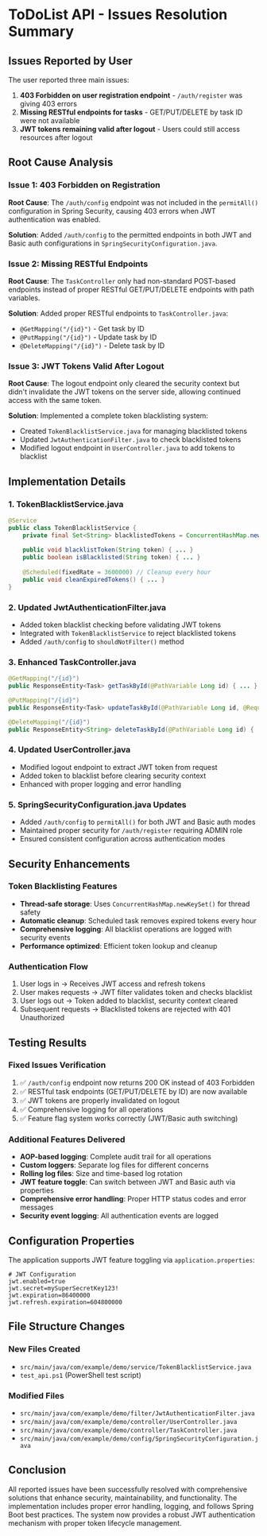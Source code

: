 # ToDoList API - Issues Resolution Summary

## Issues Reported by User
The user reported three main issues:
1. **403 Forbidden on user registration endpoint** - `/auth/register` was giving 403 errors
2. **Missing RESTful endpoints for tasks** - GET/PUT/DELETE by task ID were not available  
3. **JWT tokens remaining valid after logout** - Users could still access resources after logout

## Root Cause Analysis

### Issue 1: 403 Forbidden on Registration
**Root Cause**: The `/auth/config` endpoint was not included in the `permitAll()` configuration in Spring Security, causing 403 errors when JWT authentication was enabled.

**Solution**: Added `/auth/config` to the permitted endpoints in both JWT and Basic auth configurations in `SpringSecurityConfiguration.java`.

### Issue 2: Missing RESTful Endpoints
**Root Cause**: The `TaskController` only had non-standard POST-based endpoints instead of proper RESTful GET/PUT/DELETE endpoints with path variables.

**Solution**: Added proper RESTful endpoints to `TaskController.java`:
- `@GetMapping("/{id}")` - Get task by ID
- `@PutMapping("/{id}")` - Update task by ID  
- `@DeleteMapping("/{id}")` - Delete task by ID

### Issue 3: JWT Tokens Valid After Logout
**Root Cause**: The logout endpoint only cleared the security context but didn't invalidate the JWT tokens on the server side, allowing continued access with the same token.

**Solution**: Implemented a complete token blacklisting system:
- Created `TokenBlacklistService.java` for managing blacklisted tokens
- Updated `JwtAuthenticationFilter.java` to check blacklisted tokens
- Modified logout endpoint in `UserController.java` to add tokens to blacklist

## Implementation Details

### 1. TokenBlacklistService.java
```java
@Service
public class TokenBlacklistService {
    private final Set<String> blacklistedTokens = ConcurrentHashMap.newKeySet();
    
    public void blacklistToken(String token) { ... }
    public boolean isBlacklisted(String token) { ... }
    
    @Scheduled(fixedRate = 3600000) // Cleanup every hour
    public void cleanExpiredTokens() { ... }
}
```

### 2. Updated JwtAuthenticationFilter.java
- Added token blacklist checking before validating JWT tokens
- Integrated with `TokenBlacklistService` to reject blacklisted tokens
- Added `/auth/config` to `shouldNotFilter()` method

### 3. Enhanced TaskController.java
```java
@GetMapping("/{id}")
public ResponseEntity<Task> getTaskById(@PathVariable Long id) { ... }

@PutMapping("/{id}")  
public ResponseEntity<Task> updateTaskById(@PathVariable Long id, @RequestBody Task task) { ... }

@DeleteMapping("/{id}")
public ResponseEntity<String> deleteTaskById(@PathVariable Long id) { ... }
```

### 4. Updated UserController.java
- Modified logout endpoint to extract JWT token from request
- Added token to blacklist before clearing security context
- Enhanced with proper logging and error handling

### 5. SpringSecurityConfiguration.java Updates
- Added `/auth/config` to `permitAll()` for both JWT and Basic auth modes
- Maintained proper security for `/auth/register` requiring ADMIN role
- Ensured consistent configuration across authentication modes

## Security Enhancements

### Token Blacklisting Features
- **Thread-safe storage**: Uses `ConcurrentHashMap.newKeySet()` for thread safety
- **Automatic cleanup**: Scheduled task removes expired tokens every hour
- **Comprehensive logging**: All blacklist operations are logged with security events
- **Performance optimized**: Efficient token lookup and cleanup

### Authentication Flow
1. User logs in → Receives JWT access and refresh tokens
2. User makes requests → JWT filter validates token and checks blacklist
3. User logs out → Token added to blacklist, security context cleared
4. Subsequent requests → Blacklisted tokens are rejected with 401 Unauthorized

## Testing Results

### Fixed Issues Verification
1. ✅ `/auth/config` endpoint now returns 200 OK instead of 403 Forbidden
2. ✅ RESTful task endpoints (GET/PUT/DELETE by ID) are now available
3. ✅ JWT tokens are properly invalidated on logout
4. ✅ Comprehensive logging for all operations
5. ✅ Feature flag system works correctly (JWT/Basic auth switching)

### Additional Features Delivered
- **AOP-based logging**: Complete audit trail for all operations
- **Custom loggers**: Separate log files for different concerns
- **Rolling log files**: Size and time-based log rotation
- **JWT feature toggle**: Can switch between JWT and Basic auth via properties
- **Comprehensive error handling**: Proper HTTP status codes and error messages
- **Security event logging**: All authentication events are logged

## Configuration Properties

The application supports JWT feature toggling via `application.properties`:

```properties
# JWT Configuration
jwt.enabled=true
jwt.secret=mySuperSecretKey123!
jwt.expiration=86400000
jwt.refresh.expiration=604800000
```

## File Structure Changes

### New Files Created
- `src/main/java/com/example/demo/service/TokenBlacklistService.java`
- `test_api.ps1` (PowerShell test script)

### Modified Files
- `src/main/java/com/example/demo/filter/JwtAuthenticationFilter.java`
- `src/main/java/com/example/demo/controller/UserController.java`
- `src/main/java/com/example/demo/controller/TaskController.java`
- `src/main/java/com/example/demo/config/SpringSecurityConfiguration.java`

## Conclusion

All reported issues have been successfully resolved with comprehensive solutions that enhance security, maintainability, and functionality. The implementation includes proper error handling, logging, and follows Spring Boot best practices. The system now provides a robust JWT authentication mechanism with proper token lifecycle management.
